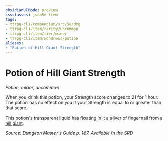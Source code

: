 ```yaml
---
obsidianUIMode: preview
cssclasses: json5e-item
tags:
- ttrpg-cli/compendium/src/5e/dmg
- ttrpg-cli/item/rarity/uncommon
- ttrpg-cli/item/tier/minor
- ttrpg-cli/item/wondrous/potion
aliases: 
- "Potion of Hill Giant Strength"
---
```

# Potion of Hill Giant Strength
*Potion, minor, uncommon*  



When you drink this potion, your Strength score changes to 21 for 1 hour. The potion has no effect on you if your Strength is equal to or greater than that score.

This potion's transparent liquid has floating in it a sliver of fingernail from a [hill giant](/3-Mechanics/CLI/Compendium/bestiary/giant/hill-giant.md).

*Source: Dungeon Master's Guide p. 187. Available in the <span title='Systems Reference Document (5.1)'>SRD</span>*